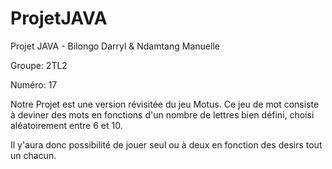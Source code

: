 # ProjetJAVA
Projet JAVA - Bilongo Darryl &amp; Ndamtang Manuelle

Groupe: 2TL2

Numéro: 17


Notre Projet est une version révisitée du jeu Motus.
Ce jeu de mot consiste à deviner des mots en fonctions d'un nombre de lettres bien défini, choisi aléatoirement entre 6 et 10.

Il y'aura donc possibilité de jouer seul ou à deux en fonction des desirs tout un chacun.
